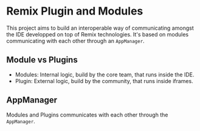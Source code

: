 # Remix Plugin and Modules

This project aims to build an interoperable way of communicating amongst the IDE developped on top of Remix technologies. It's based on modules communicating with each other through an `AppManager`.

## Module vs Plugins

- Modules: Internal logic, build by the core team, that runs inside the IDE.
- Plugin: External logic, build by the community, that runs inside iframes.

## AppManager

Modules and Plugins communicates with each other through the `AppManager`.


